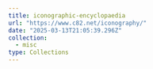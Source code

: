 ```yaml
---
title: iconographic-encyclopaedia
url: "https://www.c82.net/iconography/"
date: "2025-03-13T21:05:39.296Z"
collection:
  - misc
type: Collections
---
```

